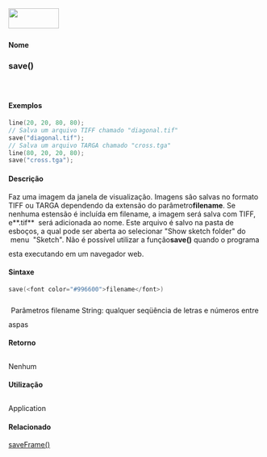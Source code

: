 <img height="40" src="../images/1pix.gif" width="100"/>
<img height="1" src="../images/1pix.gif" width="20"/>
<img height="1" src="../images/1pix.gif" width="555"/>

#### Nome
### save()
<img height="25" src="../images/1pix.gif" width="1"/>

#### Exemplos

```pde
line(20, 20, 80, 80); 
// Salva um arquivo TIFF chamado "diagonal.tif" 
save("diagonal.tif"); 
// Salva um arquivo TARGA chamado "cross.tga" 
line(80, 20, 20, 80); 
save("cross.tga"); 

```

#### Descrição
Faz uma imagem da janela de
visualização. Imagens são salvas no formato TIFF
ou TARGA dependendo da extensão do parâmetro**filename**. Se nenhuma estensão é incluída em filename, a imagem será salva com TIFF, e**.tif**  será adicionada ao nome. Este arquivo é
salvo na pasta de esboços, a qual pode ser aberta ao
selecionar "Show sketch folder" do  menu  "Sketch". Não
é possível utilizar a função**save()** quando o programa esta executando em um navegador web.
<img height="25" src="../images/1pix.gif" width="1"/>

#### Sintaxe
```pde
save(<font color="#996600">filename</font>)

```
<img height="25" src="../images/1pix.gif" width="1"/>
Parâmetros
filename
String: qualquer seqüência de letras e números entre aspas
<img height="25" src="../images/1pix.gif" width="1"/>

#### Retorno

	
Nenhum
<img height="25" src="../images/1pix.gif" width="1"/>

#### Utilização

	
Application
<img height="25" src="../images/1pix.gif" width="1"/>

#### Relacionado
[saveFrame()](saveFrame_)
